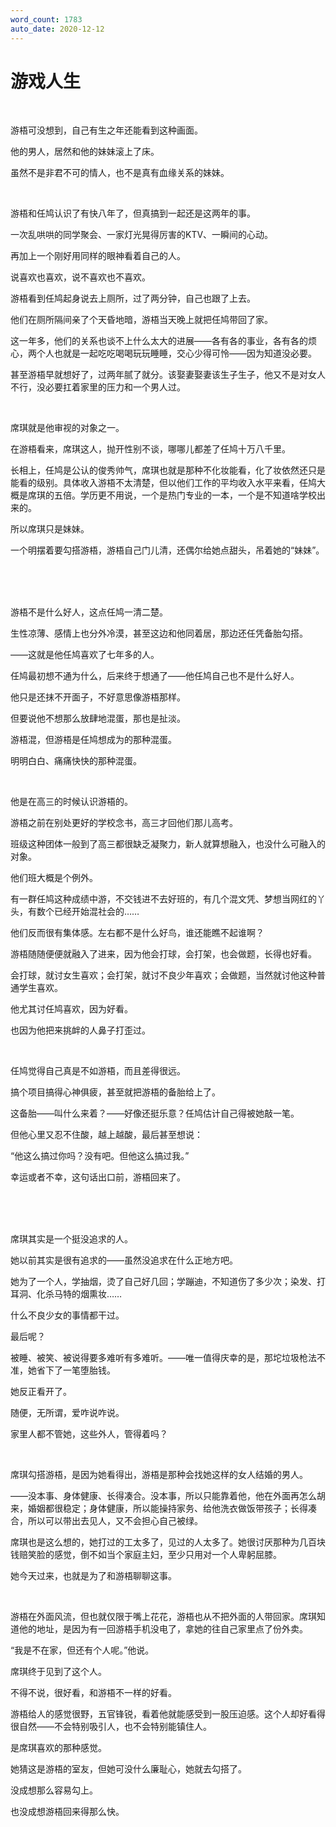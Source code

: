 ```yaml
---
word_count: 1783
auto_date: 2020-12-12
---
```


# 游戏人生

<br>

游梧可没想到，自己有生之年还能看到这种画面。

他的男人，居然和他的妹妹滚上了床。

虽然不是非君不可的情人，也不是真有血缘关系的妹妹。

<br>

游梧和任鸠认识了有快八年了，但真搞到一起还是这两年的事。

一次乱哄哄的同学聚会、一家灯光晃得厉害的KTV、一瞬间的心动。

再加上一个刚好用同样的眼神看着自己的人。

说喜欢也喜欢，说不喜欢也不喜欢。

游梧看到任鸠起身说去上厕所，过了两分钟，自己也跟了上去。

他们在厕所隔间亲了个天昏地暗，游梧当天晚上就把任鸠带回了家。

这一年多，他们的关系也谈不上什么太大的进展——各有各的事业，各有各的烦心，两个人也就是一起吃吃喝喝玩玩睡睡，交心少得可怜——因为知道没必要。

甚至游梧早就想好了，过两年腻了就分。该娶妻娶妻该生子生子，他又不是对女人不行，没必要扛着家里的压力和一个男人过。

<br>

席琪就是他审视的对象之一。

在游梧看来，席琪这人，抛开性别不谈，哪哪儿都差了任鸠十万八千里。

长相上，任鸠是公认的俊秀帅气，席琪也就是那种不化妆能看，化了妆依然还只是能看的级别。具体收入游梧不太清楚，但以他们工作的平均收入水平来看，任鸠大概是席琪的五倍。学历更不用说，一个是热门专业的一本，一个是不知道啥学校出来的。

所以席琪只是妹妹。

一个明摆着要勾搭游梧，游梧自己门儿清，还偶尔给她点甜头，吊着她的“妹妹”。

<br>

<br>

<br>

游梧不是什么好人，这点任鸠一清二楚。

生性凉薄、感情上也分外冷漠，甚至这边和他同着居，那边还任凭备胎勾搭。

——这就是他任鸠喜欢了七年多的人。

任鸠最初想不通为什么，后来终于想通了——他任鸠自己也不是什么好人。

他只是还抹不开面子，不好意思像游梧那样。

但要说他不想那么放肆地混蛋，那也是扯淡。

游梧混，但游梧是任鸠想成为的那种混蛋。

明明白白、痛痛快快的那种混蛋。

<br>

他是在高三的时候认识游梧的。

游梧之前在别处更好的学校念书，高三才回他们那儿高考。

班级这种团体一般到了高三都很缺乏凝聚力，新人就算想融入，也没什么可融入的对象。

他们班大概是个例外。

有一群任鸠这种成绩中游，不交钱进不去好班的，有几个混文凭、梦想当网红的丫头，有数个已经开始混社会的……

他们反而很有集体感。左右都不是什么好鸟，谁还能瞧不起谁啊？

游梧随随便便就融入了进来，因为他会打球，会打架，也会做题，长得也好看。

会打球，就讨女生喜欢；会打架，就讨不良少年喜欢；会做题，当然就讨他这种普通学生喜欢。

他尤其讨任鸠喜欢，因为好看。

也因为他把来挑衅的人鼻子打歪过。

<br>

任鸠觉得自己真是不如游梧，而且差得很远。

搞个项目搞得心神俱疲，甚至就把游梧的备胎给上了。

这备胎——叫什么来着？——好像还挺乐意？任鸠估计自己得被她敲一笔。

但他心里又忍不住酸，越上越酸，最后甚至想说：

“他这么搞过你吗？没有吧。但他这么搞过我。”

幸运或者不幸，这句话出口前，游梧回来了。

<br>

<br>

<br>

席琪其实是一个挺没追求的人。

她以前其实是很有追求的——虽然没追求在什么正地方吧。

她为了一个人，学抽烟，烫了自己好几回；学蹦迪，不知道伤了多少次；染发、打耳洞、化杀马特的烟熏妆……

什么不良少女的事情都干过。

最后呢？

被睡、被笑、被说得要多难听有多难听。——唯一值得庆幸的是，那坨垃圾枪法不准，她省下了一笔堕胎钱。

她反正看开了。

随便，无所谓，爱咋说咋说。

家里人都不管她，这些外人，管得着吗？

<br>

席琪勾搭游梧，是因为她看得出，游梧是那种会找她这样的女人结婚的男人。

——没本事、身体健康、长得凑合。没本事，所以只能靠着他，他在外面再怎么胡来，婚姻都很稳定；身体健康，所以能操持家务、给他洗衣做饭带孩子；长得凑合，所以可以带出去见人，又不会担心自己被绿。

席琪也是这么想的，她打过的工太多了，见过的人太多了。她很讨厌那种为几百块钱赔笑脸的感觉，倒不如当个家庭主妇，至少只用对一个人卑躬屈膝。

她今天过来，也就是为了和游梧聊聊这事。

<br>

游梧在外面风流，但也就仅限于嘴上花花，游梧也从不把外面的人带回家。席琪知道他的地址，是因为有一回游梧手机没电了，拿她的往自己家里点了份外卖。

“我是不在家，但还有个人呢。”他说。

席琪终于见到了这个人。

不得不说，很好看，和游梧不一样的好看。

游梧给人的感觉很野，五官锋锐，看着他就能感受到一股压迫感。这个人却好看得很自然——不会特别吸引人，也不会特别能镇住人。

是席琪喜欢的那种感觉。

她猜这是游梧的室友，但她可没什么廉耻心，她就去勾搭了。

没成想那么容易勾上。

也没成想游梧回来得那么快。

